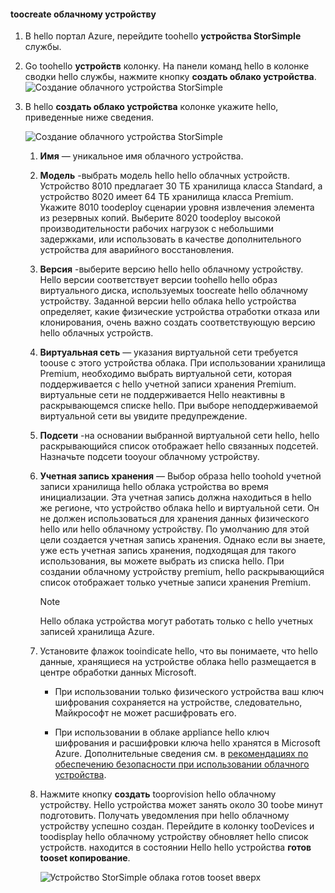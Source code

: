 #### <a name="toocreate-a-cloud-appliance"></a>toocreate облачному устройству

1. В hello портал Azure, перейдите toohello **устройства StorSimple** службы.
2. Go toohello **устройств** колонку. На панели команд hello в колонке сводки hello службы, нажмите кнопку **создать облако устройства**.
    ![Создание облачного устройства StorSimple](./media/storsimple-8000-create-cloud-appliance-u2/sca-create1.png)
3. В hello **создать облако устройства** колонке укажите hello, приведенные ниже сведения.
   
    ![Создание облачного устройства StorSimple](./media/storsimple-8000-create-cloud-appliance-u2/sca-create2m.png)
   
   1. **Имя** — уникальное имя облачного устройства.
   2. **Модель** -выбрать модель hello hello облачных устройств. Устройство 8010 предлагает 30 ТБ хранилища класса Standard, а устройство 8020 имеет 64 ТБ хранилища класса Premium. Укажите 8010 toodeploy сценарии уровня извлечения элемента из резервных копий. Выберите 8020 toodeploy высокой производительности рабочих нагрузок с небольшими задержками, или использовать в качестве дополнительного устройства для аварийного восстановления.
   3. **Версия** -выберите версию hello hello облачному устройству. Hello версии соответствует версии toohello hello образ виртуального диска, используемых toocreate hello облачному устройству. Заданной версии hello облака hello устройства определяет, какие физические устройства отработки отказа или клонирования, очень важно создать соответствующую версию hello облачных устройств.
   4. **Виртуальная сеть** — указания виртуальной сети требуется toouse с этого устройства облака. При использовании хранилища Premium, необходимо выбрать виртуальной сети, которая поддерживается с hello учетной записи хранения Premium. виртуальные сети не поддерживается Hello неактивны в раскрывающемся списке hello. При выборе неподдерживаемой виртуальной сети вы увидите предупреждение.
   5. **Подсети** -на основании выбранной виртуальной сети hello, hello раскрывающийся список отображает hello связанных подсетей. Назначьте подсети tooyour облачному устройству.
   6. **Учетная запись хранения** — Выбор образа hello toohold учетной записи хранилища hello облака устройства во время инициализации. Эта учетная запись должна находиться в hello же регионе, что устройство облака hello и виртуальной сети. Он не должен использоваться для хранения данных физического hello или hello облачному устройству. По умолчанию для этой цели создается учетная запись хранения. Однако если вы знаете, уже есть учетная запись хранения, подходящая для такого использования, вы можете выбрать из списка hello. При создании облачному устройству premium, hello раскрывающийся список отображает только учетные записи хранения Premium.
      
      > [!NOTE]
      > Hello облака устройства могут работать только с hello учетных записей хранилища Azure.
    
   7. Установите флажок tooindicate hello, что вы понимаете, что hello данные, хранящиеся на устройстве облака hello размещается в центре обработки данных Microsoft.
       * При использовании только физического устройства ваш ключ шифрования сохраняется на устройстве, следовательно, Майкрософт не может расшифровать его.

       * При использовании в облаке appliance hello ключ шифрования и расшифровки ключа hello хранятся в Microsoft Azure. Дополнительные сведения см. в [рекомендациях по обеспечению безопасности при использовании облачного устройства](../articles/storsimple/storsimple-security.md#storsimple-virtual-device-security).
   8. Нажмите кнопку **создать** tooprovision hello облачному устройству. Hello устройства может занять около 30 toobe минут подготовить. Получать уведомления при hello облачному устройству успешно создан. Перейдите в колонку tooDevices и toodisplay hello облачному устройству обновляет hello список устройств. находится в состоянии Hello hello устройства **готов tooset копирование**.
      
      ![Устройство StorSimple облака готов tooset вверх](./media/storsimple-8000-create-cloud-appliance-u2/sca-create3.png)

